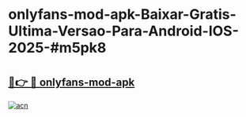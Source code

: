 # onlyfans-mod-apk-Baixar-Gratis-Ultima-Versao-Para-Android-IOS-2025-#m5pk8

# <h2><a href="https://ainizakaria.my?title=onlyfans-mod-apk&ref=25M">🔗👉 🔴 onlyfans-mod-apk</a></h2>

[![acn](https://github.com/user-attachments/assets/0f9c940e-d8b0-45ae-aac7-cd30a18b3e1c)](https://ainizakaria.my?title=onlyfans-mod-apk&ref=25M)

